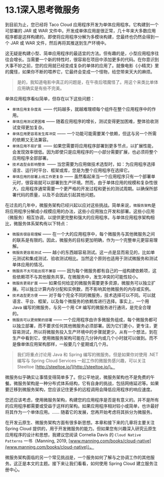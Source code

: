 # 13.1深入思考微服务

到目前为止，您已经将 Taco Cloud 应用程序开发为单体应用程序。它构建到一个可部署的 JAR 或 WAR 文件中。开发成单体应用是很正常，几十年来大多数应用程序都是这样构建的。即使将应用程序分解为多模块构建，您最终也仍然会得到一个 JAR 或 WAR 文件，然后再将其推送到生产环境中。

这无疑是构建小型、简单应用程序的最适宜的方法。但有趣的是，小型应用程序往往会增长。当需要一个新的特性时，很容易在项目中添加更多的代码。在你意识到大事不妙之前，您的应用就已经变成复杂的单体的应用了。就像电影《小精灵》里的魔怪，如果你不断的喂养它，它最终会变成一个怪物，给您带来天大的麻烦。

> 是的，我知道电影中真正的问题是，在午夜后喂魔怪了。用这个来类比单体应用确实是有些不完美。

单体应用程序看似简单，但存在以下这些问题：

* `单体应用复杂度高 `—— 代码越多，就越难理顺每个组件在整个应用程序中的作用。
* `单体应用测试更困难` —— 随着应用程序的增长，测试变得更加困难，整体验收测试变得更加复杂。
* `单体应用更容易发生库冲突` —— 一个功能可能需要某个依赖，但这与另一个所需的依赖又无法兼容。
* `单体应用不易扩展 `—— 如果您需要将应用程序部署到更多节点，以扩展性能，会发现效率很低。因为即使只是应用程序的一小部分需要扩展，也必须将整个应用程序全部部署。
* `技术选型会影响整体 `—— 当您需要为应用做技术选型时，如：为应用程序选择语言、运行时平台、框架或库，您是为整个应用程序在选择它。
* `单体应用的部署上线工作更复杂` —— 虽然看起来当一个应用程序只有一个部署单元时，很容易就可以部署到生产环境。然而，由于单体应用的规模和复杂性很大，应用程序通常需要一个更严格的开发过程和更长的测试周期。以确保所部署代码的质量，以及不会因此引起其他问题。

在过去的几年中，微服务架构已经兴起以应对这些挑战。简单来说，`微服务架构`是将应用程序分解成小规模应用的办法，这些小应用独立开发和部署。这些小应用（微服务）相互协调，以提供更完整和强大的应用程序。与单体应用程序架构相比，微服务体系架构有以下特点：

* `微服务很容易理解` —— 在一个大的应用程序中，每个微服务与其他微服务之间的联系是有限的。因此，微服务的目标更加明确，作为一个完整单元更容易理解。
* `微服务更容易测试` —— 越小的东西越容易测试。这一点是显而易见的，比如单元测试和集成测试、验收测试相比。当然这个原则也适用于测试微服务和测试单体应用的情况。
* `微服务不太可能出现不兼容` —— 因为每个微服务都有自己的一组构建依赖项，这些依赖项不与其他服务共享。在微服务中，发生冲突的可能性较小。
* `微服务更易扩展` —— 如果任何给定的微服务需要更多资源，微服务可以独立扩展。可以独立计算内存分配和实例数，而不影响其他微服务的内存或实例。
* `技术选型更方便` —— 对于每个完全不同的微服务，技术选择可以不同。可以就语言、平台、框架，以及每个微服务的依赖库进行选择。事实上，一个用 Java 编写的微服务，与另一个用 C# 编写的微服务进行通讯，是完全合理的。
* `微服务可以更频繁的部署` —— 一个应用程序由许多微服务组成，每个微服务都可以独立部署，而不要求任何其他微服务必须部署。因为它们更小，更专注，更容易测试，所以将微服务投入生产环境中的步骤就更少。从有一个想法，到在生产中看到它，使用微服务架构可能在几分钟内或几个小时就可以做到。而不是像单体应用架构那样，一般要几个星期或几个月。

> 我们将重点讨论用 Java 和 Spring 编写的微服务。但是如果你对使用 .NET 编写与 Spring Cloud Services 一起工作的微服务感兴趣，可以关注 Steeltoe [http://steeltoe.io/](http://steeltoe.io/)。

微服务似乎确实让事情变得简单多了。但公平地说，微服务架构也不是免费的午餐。微服务架构是一种分布式体系结构，它有自身的挑战，包括网络延迟等。如果要迁移到微服务架构，您应该记住更多的远程调用会降低应用程序的响应速度。

您还应该考虑，使用微服务架构，构建您的应用程序是否是有意义的。并不是所有的应用程序都需要或受益于这样的架构。如果应用程序相对较小或简单，也许最好将其作为一个单体应用。…… 随着它的发展，您再开始考虑将其拆分为微服务。

在开发云原生、微服务架构方面有很多新思想。本章和接下来的几章将主要关注 Spring Cloud 提供的，用于开发微服务的能力。但如果您有兴趣深入研究云原生应用程序的设计和思想，我建议您阅读 Cornelia Davis 的 `Cloud Native Patterns` 一书（Manning, 2019, [www.manning.com/books/cloud-native](www.manning.com/books/cloud-native)）。

微服务架构面临的另一个常见挑战是，一个服务如何了解与之协调工作的其他服务。这正是本文的主题。接下来让我们看看，如何使用 Spring Cloud 建立服务注册中心。


